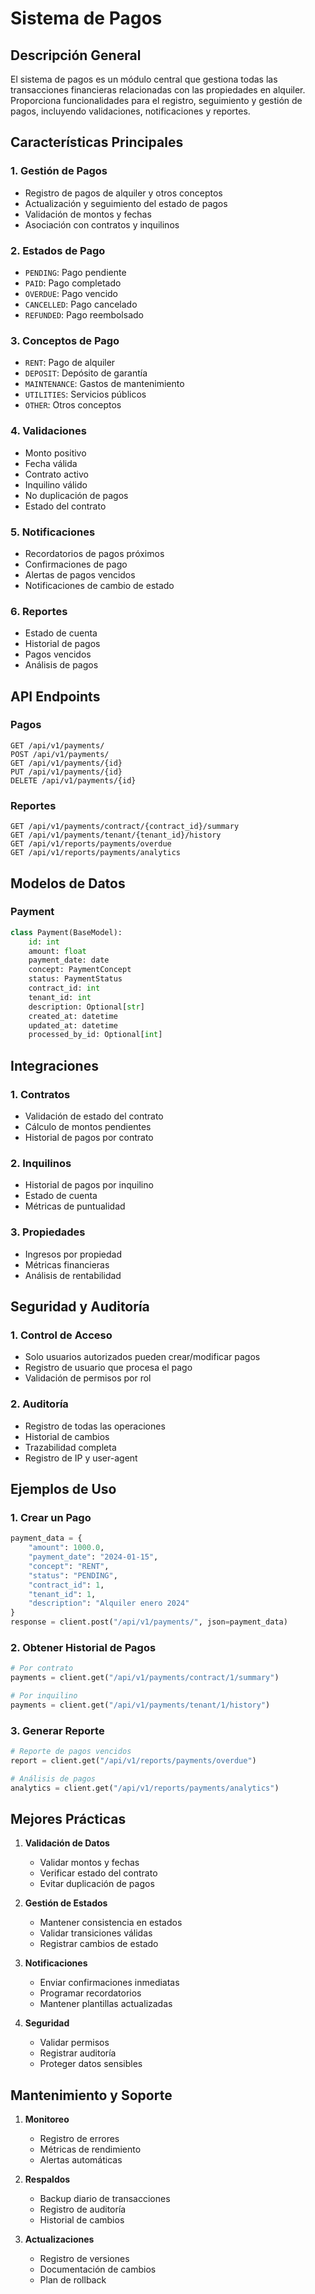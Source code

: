 # Sistema de Pagos

## Descripción General
El sistema de pagos es un módulo central que gestiona todas las transacciones financieras relacionadas con las propiedades en alquiler. Proporciona funcionalidades para el registro, seguimiento y gestión de pagos, incluyendo validaciones, notificaciones y reportes.

## Características Principales

### 1. Gestión de Pagos
- Registro de pagos de alquiler y otros conceptos
- Actualización y seguimiento del estado de pagos
- Validación de montos y fechas
- Asociación con contratos y inquilinos

### 2. Estados de Pago
- `PENDING`: Pago pendiente
- `PAID`: Pago completado
- `OVERDUE`: Pago vencido
- `CANCELLED`: Pago cancelado
- `REFUNDED`: Pago reembolsado

### 3. Conceptos de Pago
- `RENT`: Pago de alquiler
- `DEPOSIT`: Depósito de garantía
- `MAINTENANCE`: Gastos de mantenimiento
- `UTILITIES`: Servicios públicos
- `OTHER`: Otros conceptos

### 4. Validaciones
- Monto positivo
- Fecha válida
- Contrato activo
- Inquilino válido
- No duplicación de pagos
- Estado del contrato

### 5. Notificaciones
- Recordatorios de pagos próximos
- Confirmaciones de pago
- Alertas de pagos vencidos
- Notificaciones de cambio de estado

### 6. Reportes
- Estado de cuenta
- Historial de pagos
- Pagos vencidos
- Análisis de pagos

## API Endpoints

### Pagos
```
GET /api/v1/payments/
POST /api/v1/payments/
GET /api/v1/payments/{id}
PUT /api/v1/payments/{id}
DELETE /api/v1/payments/{id}
```

### Reportes
```
GET /api/v1/payments/contract/{contract_id}/summary
GET /api/v1/payments/tenant/{tenant_id}/history
GET /api/v1/reports/payments/overdue
GET /api/v1/reports/payments/analytics
```

## Modelos de Datos

### Payment
```python
class Payment(BaseModel):
    id: int
    amount: float
    payment_date: date
    concept: PaymentConcept
    status: PaymentStatus
    contract_id: int
    tenant_id: int
    description: Optional[str]
    created_at: datetime
    updated_at: datetime
    processed_by_id: Optional[int]
```

## Integraciones

### 1. Contratos
- Validación de estado del contrato
- Cálculo de montos pendientes
- Historial de pagos por contrato

### 2. Inquilinos
- Historial de pagos por inquilino
- Estado de cuenta
- Métricas de puntualidad

### 3. Propiedades
- Ingresos por propiedad
- Métricas financieras
- Análisis de rentabilidad

## Seguridad y Auditoría

### 1. Control de Acceso
- Solo usuarios autorizados pueden crear/modificar pagos
- Registro de usuario que procesa el pago
- Validación de permisos por rol

### 2. Auditoría
- Registro de todas las operaciones
- Historial de cambios
- Trazabilidad completa
- Registro de IP y user-agent

## Ejemplos de Uso

### 1. Crear un Pago
```python
payment_data = {
    "amount": 1000.0,
    "payment_date": "2024-01-15",
    "concept": "RENT",
    "status": "PENDING",
    "contract_id": 1,
    "tenant_id": 1,
    "description": "Alquiler enero 2024"
}
response = client.post("/api/v1/payments/", json=payment_data)
```

### 2. Obtener Historial de Pagos
```python
# Por contrato
payments = client.get("/api/v1/payments/contract/1/summary")

# Por inquilino
payments = client.get("/api/v1/payments/tenant/1/history")
```

### 3. Generar Reporte
```python
# Reporte de pagos vencidos
report = client.get("/api/v1/reports/payments/overdue")

# Análisis de pagos
analytics = client.get("/api/v1/reports/payments/analytics")
```

## Mejores Prácticas

1. **Validación de Datos**
   - Validar montos y fechas
   - Verificar estado del contrato
   - Evitar duplicación de pagos

2. **Gestión de Estados**
   - Mantener consistencia en estados
   - Validar transiciones válidas
   - Registrar cambios de estado

3. **Notificaciones**
   - Enviar confirmaciones inmediatas
   - Programar recordatorios
   - Mantener plantillas actualizadas

4. **Seguridad**
   - Validar permisos
   - Registrar auditoría
   - Proteger datos sensibles

## Mantenimiento y Soporte

1. **Monitoreo**
   - Registro de errores
   - Métricas de rendimiento
   - Alertas automáticas

2. **Respaldos**
   - Backup diario de transacciones
   - Registro de auditoría
   - Historial de cambios

3. **Actualizaciones**
   - Registro de versiones
   - Documentación de cambios
   - Plan de rollback
